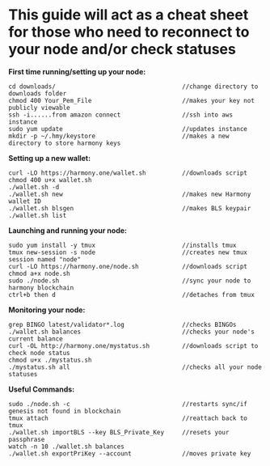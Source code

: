 # This guide will act as a cheat sheet for those who need to reconnect to your node and/or check statuses

**First time running/setting up your node:**

```
cd downloads/									//change directory to downloads folder
chmod 400 Your_Pem_File							//makes your key not publicly viewable
ssh -i......from amazon connect					//ssh into aws instance
sudo yum update									//updates instance
mkdir -p ~/.hmy/keystore						//makes a new directory to store harmony keys
```
  
**Setting up a new wallet:**
  
```
curl -LO https://harmony.one/wallet.sh 			//downloads script
chmod 400 u+x wallet.sh
./wallet.sh -d
./wallet.sh new									//makes new Harmony wallet ID
./wallet.sh blsgen								//makes BLS keypair
./wallet.sh list
```
  
**Launching and running your node:**

```
sudo yum install -y tmux						//installs tmux
tmux new-session -s node						//creates new tmux session named "node"
curl -LO https://harmony.one/node.sh 			//downloads script
chmod a+x node.sh
sudo ./node.sh 									//sync your node to harmony blockchain
ctrl+b then d 									//detaches from tmux
```
  
**Monitoring your node:**
  
```
grep BINGO latest/validator*.log 				//checks BINGOs
./wallet.sh balances							//checks your node's current balance
curl -OL http://harmony.one/mystatus.sh 		//downloads script to check node status
chmod u+x ./mystatus.sh
./mystatus.sh all 								//checks all your node statuses
```

**Useful Commands:**
  
```
sudo ./node.sh -c 								//restarts sync/if genesis not found in blockchain
tmux attach 									//reattach back to tmux
./wallet.sh importBLS --key BLS_Private_Key 	//resets your passphrase
watch -n 10 ./wallet.sh balances
./wallet.sh exportPriKey --account 				//moves private key
```